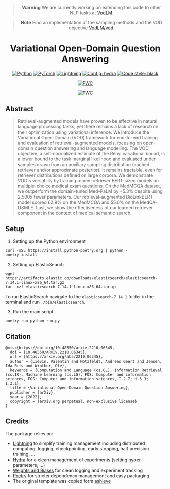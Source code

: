 <div align="center">

> **Warning** We are currently working on extending this code to other NLP tasks at [VodLM](https://github.com/VodLM).

 > **Note** Find an implementation of the sampling methods and the VOD objective [VodLM/vod](https://github.com/VodLM/vod).
 
# Variational Open-Domain Question Answering

<p align="center">
<a href="https://pytorch.org/get-started/locally/"><img alt="Python" src="https://img.shields.io/badge/-Python 3.9-blue?style=for-the-badge&logo=python&logoColor=white"></a>
<a href="https://pytorch.org/get-started/locally/"><img alt="PyTorch" src="https://img.shields.io/badge/-PyTorch 1.8+-ee4c2c?style=for-the-badge&logo=pytorch&logoColor=white"></a>
<a href="https://pytorchlightning.ai/"><img alt="Lightning" src="https://img.shields.io/badge/-Lightning-792ee5?style=for-the-badge&logo=pytorchlightning&logoColor=white"></a>
<a href="https://hydra.cc/"><img alt="Config: hydra" src="https://img.shields.io/badge/config-hydra-89b8cd?style=for-the-badge&labelColor=gray"></a>
<a href="https://black.readthedocs.io/en/stable/"><img alt="Code style: black" src="https://img.shields.io/badge/code%20style-black-black.svg?style=for-the-badge&labelColor=gray"></a>

[![PWC](https://img.shields.io/endpoint.svg?url=https://paperswithcode.com/badge/variational-open-domain-question-answering/multiple-choice-question-answering-mcqa-on-21)](https://paperswithcode.com/sota/multiple-choice-question-answering-mcqa-on-21?p=variational-open-domain-question-answering)
 	
[![PWC](https://img.shields.io/endpoint.svg?url=https://paperswithcode.com/badge/variational-open-domain-question-answering/question-answering-on-medqa-usmle)](https://paperswithcode.com/sota/question-answering-on-medqa-usmle?p=variational-open-domain-question-answering)

</div>

## Abstract

> Retrieval-augmented models have proven to be effective in natural language processing tasks, yet there remains a lack of research on their optimization using variational inference. We introduce the Variational Open-Domain (VOD) framework for end-to-end training and evaluation of retrieval-augmented models, focusing on open-domain question answering and language modelling. The VOD objective, a self-normalized estimate of the Rényi variational bound, is a lower bound to the task marginal likelihood and evaluated under samples drawn from an auxiliary sampling distribution (cached retriever and/or approximate posterior). It remains tractable, even for retriever distributions defined on large corpora. We demonstrate VOD's versatility by training reader-retriever BERT-sized models on multiple-choice medical exam questions. On the MedMCQA dataset, we outperform the domain-tuned Med-PaLM by +5.3% despite using 2.500x fewer parameters. Our retrieval-augmented BioLinkBERT model scored 62.9% on the MedMCQA and 55.0% on the MedQA-USMLE. Last, we show the effectiveness of our learned retriever component in the context of medical semantic search.

## Setup


1. Setting up the Python environment

```shell
curl -sSL https://install.python-poetry.org | python -
poetry install
```

2. Setting up ElasticSearch

```shell
wget https://artifacts.elastic.co/downloads/elasticsearch/elasticsearch-7.14.1-linux-x86_64.tar.gz
tar -xzf elasticsearch-7.14.1-linux-x86_64.tar.gz
```
To run ElasticSearch navigate to the `elasticsearch-7.14.1` folder in the terminal and run `./bin/elasticsearch`.

3. Run the main script

```shell
poetry run python run.py
```

## Citation

```
@misc{https://doi.org/10.48550/arxiv.2210.06345,
  doi = {10.48550/ARXIV.2210.06345},
  url = {https://arxiv.org/abs/2210.06345},
  author = {Liévin, Valentin and Motzfeldt, Andreas Geert and Jensen, Ida Riis and Winther, Ole},
  keywords = {Computation and Language (cs.CL), Information Retrieval (cs.IR), Machine Learning (cs.LG), FOS: Computer and information sciences, FOS: Computer and information sciences, I.2.7; H.3.3; I.2.1},
  title = {Variational Open-Domain Question Answering},
  publisher = {arXiv},
  year = {2022},
  copyright = {arXiv.org perpetual, non-exclusive license}
}
```

## Credits

The package relies on:

* [Lightning](https://github.com/PyTorchLightning/pytorch-lightning) to simplify training management including
  distributed computing, logging, checkpointing, early stopping, half precision training, ...
* [Hydra](https://hydra.cc/docs/intro/) for a clean management of experiments (setting hyper-parameters, ...)
* [Weights and Biases](https://wandb.ai) for clean logging and experiment tracking
* [Poetry](https://python-poetry.org/) for stricter dependency management and easy packaging
* The original template was copied form [ashleve](https://github.com/ashleve/lightning-hydra-template)

